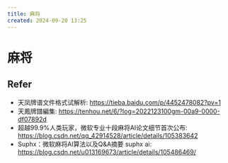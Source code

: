 ```yaml
---
title: 麻将
created: 2024-09-20 13:25
---
```


<!-- markdownlint-disable MD025 -->

# 麻将

## Refer

- 天凤牌谱文件格式试解析: <https://tieba.baidu.com/p/4452478082?pv=1>
- 天鳳牌譜編集: <https://tenhou.net/6/?log=2022123100gm-00a9-0000-df07892d>
- 超越99.9%人类玩家，微软专业十段麻将AI论文细节首次公布: <https://blog.csdn.net/qq_42914528/article/details/105383642>
- Suphx：微软麻将AI算法以及Q&A摘要 suphx ai: <https://blog.csdn.net/u013169673/article/details/105486469/>
